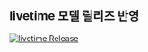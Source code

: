 ## livetime 모델 릴리즈 반영
[![livetime Release](https://img.shields.io/github/v/release/honeyJo0215/livetime?label=livetime)](https://github.com/honeyJo0215/livetime/releases)
